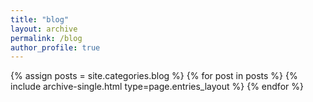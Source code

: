 ```yaml
---
title: "blog"
layout: archive
permalink: /blog
author_profile: true
---
```



{% assign posts = site.categories.blog %}
{% for post in posts %} {% include archive-single.html type=page.entries_layout %} {% endfor %}